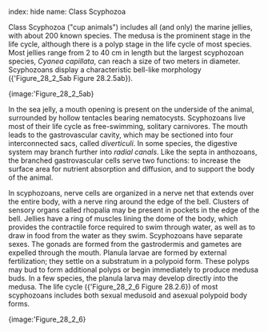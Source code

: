 index: hide
name: Class Scyphozoa

Class Scyphozoa ("cup animals") includes all (and only) the marine jellies, with about 200 known species. The medusa is the prominent stage in the life cycle, although there is a polyp stage in the life cycle of most species. Most jellies range from 2 to 40 cm in length but the largest scyphozoan species,  *Cyanea capillata*, can reach a size of two meters in diameter. Scyphozoans display a characteristic bell-like morphology ({'Figure_28_2_5ab Figure 28.2.5ab}).


{image:'Figure_28_2_5ab}
        

In the sea jelly, a mouth opening is present on the underside of the animal, surrounded by hollow tentacles bearing nematocysts. Scyphozoans live most of their life cycle as free-swimming, solitary carnivores. The mouth leads to the gastrovascular cavity, which may be sectioned into four interconnected sacs, called  *diverticuli*. In some species, the digestive system may branch further into  *radial canals*. Like the septa in anthozoans, the branched gastrovascular cells serve two functions: to increase the surface area for nutrient absorption and diffusion, and to support the body of the animal.

In scyphozoans, nerve cells are organized in a nerve net that extends over the entire body, with a nerve ring around the edge of the bell. Clusters of sensory organs called rhopalia may be present in pockets in the edge of the bell. Jellies have a ring of muscles lining the dome of the body, which provides the contractile force required to swim through water, as well as to draw in food from the water as they swim. Scyphozoans have separate sexes. The gonads are formed from the gastrodermis and gametes are expelled through the mouth. Planula larvae are formed by external fertilization; they settle on a substratum in a polypoid form. These polyps may bud to form additional polyps or begin immediately to produce medusa buds. In a few species, the planula larva may develop directly into the medusa. The life cycle ({'Figure_28_2_6 Figure 28.2.6}) of most scyphozoans includes both sexual medusoid and asexual polypoid body forms.


{image:'Figure_28_2_6}
        
